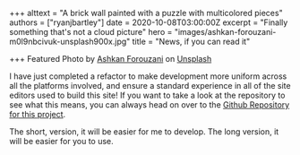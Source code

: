 +++
alttext = "A brick wall painted with a puzzle with multicolored pieces"
authors = ["ryanjbartley"]
date = 2020-10-08T03:00:00Z
excerpt = "Finally something that's not a cloud picture"
hero = "images/ashkan-forouzani-m0l9nbcivuk-unsplash900x.jpg"
title = "News, if you can read it"

+++
Featured Photo by [Ashkan Forouzani](https://unsplash.com/@ashkfor121?utm_source=unsplash&utm_medium=referral&utm_content=creditCopyText) on [Unsplash](https://unsplash.com/s/photos/puzzle?utm_source=unsplash&utm_medium=referral&utm_content=creditCopyText)

I have just completed a refactor to make development more uniform across all the platforms involved, and ensure a standard experience in all of the site editors used to build this site! If you want to take a look at the repository to see what this means, you can always head on over to the [Github Repository for this project](https://github.com/ryanjbartley/gphugo "gphugo github repository").

The short, version, it will be easier for me to develop. The long version, it will be easier for you to use.